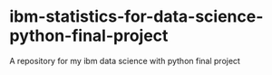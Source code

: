 # ibm-statistics-for-data-science-python-final-project
A repository for my ibm data science with python final project 
